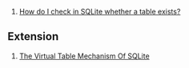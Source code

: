  1. [How do I check in SQLite whether a table exists?]
 
## Extension
 1. [The Virtual Table Mechanism Of SQLite]
 
[How do I check in SQLite whether a table exists?]: https://stackoverflow.com/questions/1601151/how-do-i-check-in-sqlite-whether-a-table-exists
[The Virtual Table Mechanism Of SQLite]: https://www.sqlite.org/vtab.html
